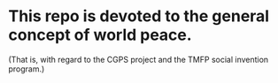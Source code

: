# This repo is devoted to the general concept of world peace.

(That is, with regard to the CGPS project and the TMFP social invention program.)
